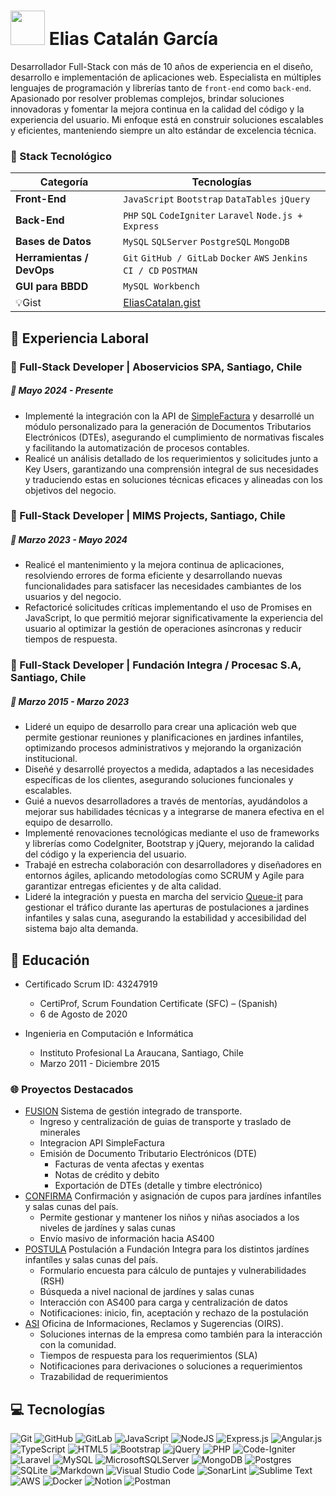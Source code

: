
# <img src="https://media.giphy.com/media/QTfX9Ejfra3ZmNxh6B/giphy.gif?cid=790b7611bfoasj7zac7k5dq5sp5c47ffszb4djlslhpvlye7&ep=v1_stickers_search&rid=giphy.gif&ct=s" width="55px"> Elias Catalán García 
Desarrollador Full-Stack con más de 10 años de experiencia en el diseño, desarrollo e implementación de aplicaciones web. Especialista en múltiples lenguajes de programación y librerías tanto de `front-end` como `back-end`. Apasionado por resolver problemas complejos, brindar soluciones innovadoras y fomentar la mejora continua en la calidad del código y la experiencia del usuario. Mi enfoque está en construir soluciones escalables y eficientes, manteniendo siempre un alto estándar de excelencia técnica.

### 🧠 Stack Tecnológico

| Categoría              | Tecnologías                                                                 |
|------------------------|------------------------------------------------------------------------------|
| **Front-End**          | `JavaScript` `Bootstrap` `DataTables` `jQuery`                            |
| **Back-End**           | `PHP` `SQL` `CodeIgniter` `Laravel` `Node.js + Express`                  |
| **Bases de Datos**     | `MySQL` `SQLServer` `PostgreSQL` `MongoDB`                                |
| **Herramientas / DevOps** | `Git` `GitHub / GitLab` `Docker` `AWS` `Jenkins` `CI / CD` `POSTMAN` |
| **GUI para BBDD**      | `MySQL Workbench`                                                            |
| 💡Gist                  | [EliasCatalan.gist](https://gist.github.com/EliasCatalan) |

<!-- ## 📎 Información contacto 
- Santiago, San Bernardo, Chile
- Mail: [ecatalan.code@gmail.com](mailto:ecatalan.code@gmail.com)
- LinkedIn: www.linkedin.com/in/ecatalan
- GitHub: www.github.com/EliasCatalan] -->

## 🏢 Experiencia Laboral
### 📌 Full-Stack Developer | Aboservicios SPA, Santiago, Chile
##### 📅 Mayo 2024 - Presente 
- Implementé la integración con la API de [SimpleFactura](https://simplefactura.cl) y desarrollé un módulo personalizado para la generación de Documentos Tributarios Electrónicos (DTEs), asegurando el cumplimiento de normativas fiscales y facilitando la automatización de procesos contables.
- Realicé un análisis detallado de los requerimientos y solicitudes junto a Key Users, garantizando una comprensión integral de sus necesidades y traduciendo estas en soluciones técnicas eficaces y alineadas con los objetivos del negocio.

### 📌 Full-Stack Developer | MIMS Projects, Santiago, Chile
##### 📅 Marzo 2023 - Mayo 2024
- Realicé el mantenimiento y la mejora continua de aplicaciones, resolviendo errores de forma eficiente y desarrollando nuevas funcionalidades para satisfacer las necesidades cambiantes de los usuarios y del negocio.
- Refactoricé solicitudes críticas implementando el uso de Promises en JavaScript, lo que permitió mejorar significativamente la experiencia del usuario al optimizar la gestión de operaciones asíncronas y reducir tiempos de respuesta.

### 📌 Full-Stack Developer | Fundación Integra / Procesac S.A, Santiago, Chile
##### 📅 Marzo 2015 - Marzo 2023
- Lideré un equipo de desarrollo para crear una aplicación web que permite gestionar reuniones y planificaciones en jardines infantiles, optimizando procesos administrativos y mejorando la organización institucional.
- Diseñé y desarrollé proyectos a medida, adaptados a las necesidades específicas de los clientes, asegurando soluciones funcionales y escalables.
- Guié a nuevos desarrolladores a través de mentorías, ayudándolos a mejorar sus habilidades técnicas y a integrarse de manera efectiva en el equipo de desarrollo.
- Implementé renovaciones tecnológicas mediante el uso de frameworks y librerías como CodeIgniter, Bootstrap y jQuery, mejorando la calidad del código y la experiencia del usuario.
- Trabajé en estrecha colaboración con desarrolladores y diseñadores en entornos ágiles, aplicando metodologías como SCRUM y Agile para garantizar entregas eficientes y de alta calidad.
- Lideré la integración y puesta en marcha del servicio [Queue-it](https://queue-it.com) para gestionar el tráfico durante las aperturas de postulaciones a jardines infantiles y salas cuna, asegurando la estabilidad y accesibilidad del sistema bajo alta demanda.

## 🏫 Educación
* Certificado Scrum ID: 43247919
  + CertiProf, Scrum Foundation Certificate (SFC) – (Spanish)
  + 6 de Agosto de 2020
  
* Ingenieria en Computación e Informática
  + Instituto Profesional La Araucana, Santiago, Chile
  + Marzo 2011 - Diciembre 2015

<!-- ### 👨‍💻 Habilidades Técnicas
* Lenguajes de Programación: `JavaScript`, `PHP`, `SQL`
* Frameworks y Librerías: `CodeIgniter`, `Laravel`, `Node.js + Express`, `Bootstrap`, `DataTables`, `jQuery`
* Bases de Datos: `MySQL`, `SQLServer`, `PostgreSQL`, `MongoDB`
* Herramientas y Tecnologías: `Git`, `Docker`, `AWS`, `Jenkins`, `MYSQL Workbench`, `GitHub / GitLab`, `CI / CD`, `POSTMAN` -->

### 🌐 Proyectos Destacados
*  [FUSION](https://fusion.deltainformatica.cl) Sistema de gestión integrado de transporte.
    + Ingreso y centralización de guias de transporte y traslado de minerales
    + Integracion API SimpleFactura
    + Emisión de Documento Tributario Electrónicos (DTE)
      + Facturas de venta afectas y exentas
      + Notas de crédito y debito
      + Exportación de DTEs (detalle y timbre electrónico) 
* [CONFIRMA](https://confirma.integra.cl) Confirmación y asignación de cupos para jardínes infantíles y salas cunas del país.
    + Permite gestionar y mantener los niños y niñas asociados a los niveles de jardínes y salas cunas
    + Envío masivo de información hacia AS400
* [POSTULA](https://postula.integra.cl) Postulación a Fundación Integra para los distintos jardínes infantíles y salas cunas del país.
    + Formulario encuesta para cálculo de puntajes y vulnerabilidades (RSH)
    + Búsqueda a nivel nacional de jardínes y salas cunas
    + Interacción con AS400 para carga y centralización de datos
    + Notificaciones: inicio, fin, aceptación y rechazo de la postulación
* [ASI](https://asi.integra.cl) Oficina de Informaciones, Reclamos y Sugerencias (OIRS).
    + Soluciones internas de la empresa como también para la interacción con la comunidad.
    + Tiempos de respuesta para los requerimientos (SLA)
    + Notificaciones para derivaciones o soluciones a requerimientos
    + Trazabilidad de requerimientos

## 💻 Tecnologías
![Git](https://img.shields.io/badge/git-%23F05033.svg?style=flat&logo=git&logoColor=white)
![GitHub](https://img.shields.io/badge/github-%23121011.svg?style=flat&logo=github&logoColor=white)
![GitLab](https://img.shields.io/badge/gitlab-%23181717.svg?style=flat&logo=gitlab&logoColor=white)
![JavaScript](https://img.shields.io/badge/javascript-%23323330.svg?style=flat&logo=javascript&logoColor=%23F7DF1E)
![NodeJS](https://img.shields.io/badge/node.js-6DA55F?style=flat&logo=node.js&logoColor=white)
![Express.js](https://img.shields.io/badge/express.js-%23404d59.svg?style=flat&logo=express&logoColor=%2361DAFB)
![Angular.js](https://img.shields.io/badge/angular.js-%23E23237.svg?style=flat&logo=angularjs&logoColor=white)
![TypeScript](https://img.shields.io/badge/typescript-%23007ACC.svg?style=flat&logo=typescript&logoColor=white)
![HTML5](https://img.shields.io/badge/html5-%23E34F26.svg?style=flat&logo=html5&logoColor=white)
![Bootstrap](https://img.shields.io/badge/bootstrap-%238511FA.svg?style=flat&logo=bootstrap&logoColor=white)
![jQuery](https://img.shields.io/badge/jquery-%230769AD.svg?style=flat&logo=jquery&logoColor=white)
![PHP](https://img.shields.io/badge/php-%23777BB4.svg?style=flat&logo=php&logoColor=white)
![Code-Igniter](https://img.shields.io/badge/CodeIgniter-%23EF4223.svg?style=flat&logo=codeIgniter&logoColor=white)
![Laravel](https://img.shields.io/badge/laravel-%23FF2D20.svg?style=flat&logo=laravel&logoColor=white)
![MySQL](https://img.shields.io/badge/mysql-4479A1.svg?style=flat&logo=mysql&logoColor=white)
![MicrosoftSQLServer](https://img.shields.io/badge/Microsoft%20SQL%20Server-CC2927?style=flat&logo=microsoft%20sql%20server&logoColor=white)
![MongoDB](https://img.shields.io/badge/MongoDB-%234ea94b.svg?style=flat&logo=mongodb&logoColor=white)
![Postgres](https://img.shields.io/badge/postgres-%23316192.svg?style=flat&logo=postgresql&logoColor=white)
![SQLite](https://img.shields.io/badge/sqlite-%2307405e.svg?style=flat&logo=sqlite&logoColor=white)
![Markdown](https://img.shields.io/badge/markdown-%23000000.svg?style=flat&logo=markdown&logoColor=white)
![Visual Studio Code](https://img.shields.io/badge/Visual%20Studio%20Code-0078d7.svg?style=flat&logo=visual-studio-code&logoColor=white)
![SonarLint](https://img.shields.io/badge/SonarLint-CB2029?style=flat&logo=SONARLINT&logoColor=white)
![Sublime Text](https://img.shields.io/badge/sublime_text-%23575757.svg?style=flat&logo=sublime-text&logoColor=important)
![AWS](https://img.shields.io/badge/AWS-%23FF9900.svg?style=flat&logo=amazon-aws&logoColor=white)
![Docker](https://img.shields.io/badge/docker-%230db7ed.svg?style=flat&logo=docker&logoColor=white)
![Notion](https://img.shields.io/badge/Notion-%23000000.svg?style=flat&logo=notion&logoColor=white)
![Postman](https://img.shields.io/badge/Postman-FF6C37?style=flat&logo=postman&logoColor=white)
